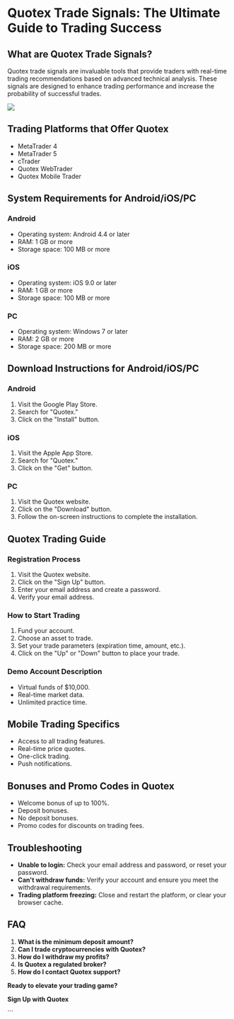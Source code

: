 # Quotex Trade Signals: The Ultimate Guide to Trading Success

## What are Quotex Trade Signals?

Quotex trade signals are invaluable tools that provide traders with
real-time trading recommendations based on advanced technical analysis.
These signals are designed to enhance trading performance and increase
the probability of successful trades.

[![](https://static.quotex.io/files/8_en/300_250.jpg)](https://traff.sbs/brokerqxsignupf)

## Trading Platforms that Offer Quotex

-   MetaTrader 4
-   MetaTrader 5
-   cTrader
-   Quotex WebTrader
-   Quotex Mobile Trader

## System Requirements for Android/iOS/PC

### Android

-   Operating system: Android 4.4 or later
-   RAM: 1 GB or more
-   Storage space: 100 MB or more

### iOS

-   Operating system: iOS 9.0 or later
-   RAM: 1 GB or more
-   Storage space: 100 MB or more

### PC

-   Operating system: Windows 7 or later
-   RAM: 2 GB or more
-   Storage space: 200 MB or more

## Download Instructions for Android/iOS/PC

### Android

1.  Visit the Google Play Store.
2.  Search for "Quotex."
3.  Click on the "Install" button.

### iOS

1.  Visit the Apple App Store.
2.  Search for "Quotex."
3.  Click on the "Get" button.

### PC

1.  Visit the Quotex website.
2.  Click on the "Download" button.
3.  Follow the on-screen instructions to complete the installation.

## Quotex Trading Guide

### Registration Process

1.  Visit the Quotex website.
2.  Click on the "Sign Up" button.
3.  Enter your email address and create a password.
4.  Verify your email address.

### How to Start Trading

1.  Fund your account.
2.  Choose an asset to trade.
3.  Set your trade parameters (expiration time, amount, etc.).
4.  Click on the "Up" or "Down" button to place your trade.

### Demo Account Description

-   Virtual funds of \$10,000.
-   Real-time market data.
-   Unlimited practice time.

## Mobile Trading Specifics

-   Access to all trading features.
-   Real-time price quotes.
-   One-click trading.
-   Push notifications.

## Bonuses and Promo Codes in Quotex

-   Welcome bonus of up to 100%.
-   Deposit bonuses.
-   No deposit bonuses.
-   Promo codes for discounts on trading fees.

## Troubleshooting

-   **Unable to login:** Check your email address and password, or reset
    your password.
-   **Can\'t withdraw funds:** Verify your account and ensure you meet
    the withdrawal requirements.
-   **Trading platform freezing:** Close and restart the platform, or
    clear your browser cache.

## FAQ

1.  **What is the minimum deposit amount?**
2.  **Can I trade cryptocurrencies with Quotex?**
3.  **How do I withdraw my profits?**
4.  **Is Quotex a regulated broker?**
5.  **How do I contact Quotex support?**

**Ready to elevate your trading game?**

**Sign Up with Quotex**

\`\`\`


